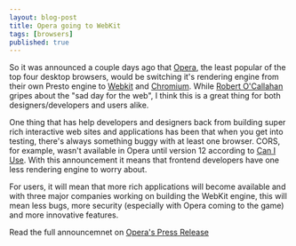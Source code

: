 ```yaml
---
layout: blog-post
title: Opera going to WebKit
tags: [browsers]
published: true
---
```


So it was announced a couple days ago that [Opera][], the least popular of the top four desktop browsers, would be switching it's rendering engine from their own Presto engine to [Webkit][] and [Chromium][]. While [Robert O'Callahan][moz] gripes about the "sad day for the web", I think this is a great thing for both designers/developers and users alike. 

One thing that has help developers and designers back from building super rich interactive web sites and applications has been that when you get into testing, there's always something buggy with at least one browser. CORS, for example, wasn't available in Opera until version 12 according to [Can I Use][usecors]. With this announcement it means that frontend developers have one less rendering engine to worry about.

For users, it will mean that more rich applications will become available and with three major companies working on building the WebKit engine, this will mean less bugs, more security (especially with Opera coming to the game) and more innovative features.

Read the full announcemnet on [Opera's Press Release][press]

[Opera]: http://www.opera.com "Opera Web Browser"
[Webkit]: http://www.webkit.org "WebKit Open Source Project"
[Chromium]: http://chromium.org "Chromium Projects"
[moz]: http://robert.ocallahan.org/2013/02/and-then-there-were-three.html "Robert O'Callahan Gripes About Opera's Announcement"
[usecors]: http://caniuse.com/#feat=cors "Support tables for HTML5, CSS3, etc."
[press]: http://www.opera.com/press/releases/2013/02/13/ "Opera gears up at 300 million users"